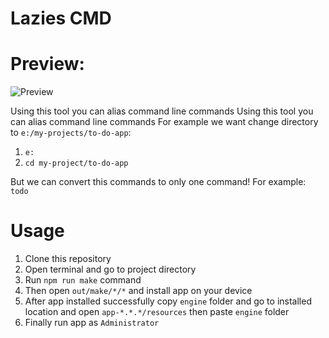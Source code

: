 # Lazies CMD

# Preview:
![Preview](https://s20.picofile.com/file/8444997592/lazies_cmd_ss.PNG)

Using this tool you can alias command line commands
Using this tool you can alias command line commands For example we want change directory to `e:/my-projects/to-do-app`:
1. `e:`
2. `cd my-project/to-do-app`

But we can convert this commands to only one command!
For example: `todo`

# Usage
1. Clone this repository
2. Open terminal and go to project directory
3. Run `npm run make` command
4. Then open `out/make/*/*` and install app on your device
5. After app installed successfully copy `engine` folder and go to installed location and open `app-*.*.*/resources` then paste `engine` folder
6. Finally run app as `Administrator`
